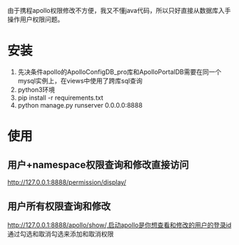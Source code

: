 由于携程apollo权限修改不方便，我又不懂java代码，所以只好直接从数据库入手操作用户权限问题。
# 安装
1. 先决条件apollo的ApolloConfigDB_pro库和ApolloPortalDB需要在同一个mysql实例上，在views中使用了跨库sql查询
2. python3环境
3. pip install -r requirements.txt 
4. python manage.py runserver 0.0.0.0:8888
# 使用
## 用户+namespace权限查询和修改直接访问
http://127.0.0.1:8888/permission/display/
## 用户所有权限查询和修改
http://127.0.0.1:8888/apollo/show/,启动apollo是你想查看和修改的用户的登录id
通过勾选和取消勾选来添加和取消权限
